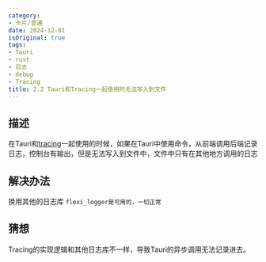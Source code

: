 ```yaml
---
category:
- 卡片/普通
date: 2024-12-01
isOriginal: true
tags:
- Tauri
- rust
- 日志
- debug
- Tracing
title: 2.2 Tauri和Tracing一起使用时无法写入到文件
---
```

## 描述
在Tauri和[tracing](https://docs.rs/tracing/latest/tracing/)一起使用的时候，如果在Tauri中使用命令，从前端调用后端记录日志，控制台有输出，但是无法写入到文件中，文件中只有在其他地方调用的日志
## 解决办法
换用其他的日志库 `flexi_logger是可用的，一切正常`
## 猜想
Tracing的实现逻辑和其他日志库不一样，导致Tauri的异步调用无法记录进去。